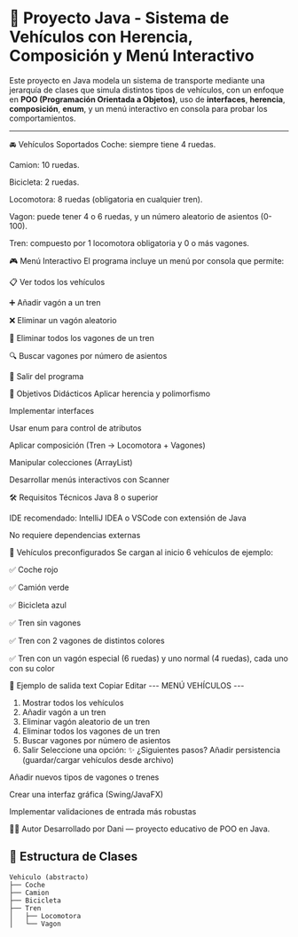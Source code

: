 # 🚂 Proyecto Java - Sistema de Vehículos con Herencia, Composición y Menú Interactivo

Este proyecto en Java modela un sistema de transporte mediante una jerarquía de clases que simula distintos tipos de vehículos, con un enfoque en **POO (Programación Orientada a Objetos)**, uso de **interfaces**, **herencia**, **composición**, **enum**, y un menú interactivo en consola para probar los comportamientos.

---
🚘 Vehículos Soportados
Coche: siempre tiene 4 ruedas.

Camion: 10 ruedas.

Bicicleta: 2 ruedas.

Locomotora: 8 ruedas (obligatoria en cualquier tren).

Vagon: puede tener 4 o 6 ruedas, y un número aleatorio de asientos (0-100).

Tren: compuesto por 1 locomotora obligatoria y 0 o más vagones.

🎮 Menú Interactivo
El programa incluye un menú por consola que permite:

📋 Ver todos los vehículos

➕ Añadir vagón a un tren

❌ Eliminar un vagón aleatorio

🧹 Eliminar todos los vagones de un tren

🔍 Buscar vagones por número de asientos

🚪 Salir del programa

🧠 Objetivos Didácticos
Aplicar herencia y polimorfismo

Implementar interfaces

Usar enum para control de atributos

Aplicar composición (Tren → Locomotora + Vagones)

Manipular colecciones (ArrayList)

Desarrollar menús interactivos con Scanner

🛠 Requisitos Técnicos
Java 8 o superior

IDE recomendado: IntelliJ IDEA o VSCode con extensión de Java

No requiere dependencias externas

🧪 Vehículos preconfigurados
Se cargan al inicio 6 vehículos de ejemplo:

✅ Coche rojo

✅ Camión verde

✅ Bicicleta azul

✅ Tren sin vagones

✅ Tren con 2 vagones de distintos colores

✅ Tren con un vagón especial (6 ruedas) y uno normal (4 ruedas), cada uno con su color

🧾 Ejemplo de salida
text
Copiar
Editar
--- MENÚ VEHÍCULOS ---
1. Mostrar todos los vehículos
2. Añadir vagón a un tren
3. Eliminar vagón aleatorio de un tren
4. Eliminar todos los vagones de un tren
5. Buscar vagones por número de asientos
0. Salir
Seleccione una opción:
✨ ¿Siguientes pasos?
Añadir persistencia (guardar/cargar vehículos desde archivo)

Añadir nuevos tipos de vagones o trenes

Crear una interfaz gráfica (Swing/JavaFX)

Implementar validaciones de entrada más robustas

🧑‍💻 Autor
Desarrollado por Dani — proyecto educativo de POO en Java.


## 🧱 Estructura de Clases

```text
Vehiculo (abstracto)
├── Coche
├── Camion
├── Bicicleta
├── Tren
│   ├── Locomotora
│   └── Vagon

